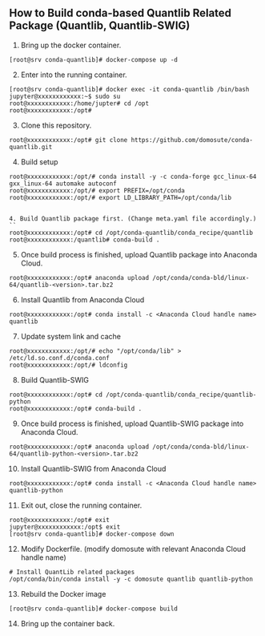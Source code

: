 ## How to Build conda-based Quantlib Related Package (Quantlib, Quantlib-SWIG)

1. Bring up the docker container.
```
[root@srv conda-quantlib]# docker-compose up -d
```

2. Enter into the running container.
```
[root@srv conda-quantlib]# docker exec -it conda-quantlib /bin/bash
jupyter@xxxxxxxxxxxx:~$ sudo su
root@xxxxxxxxxxxx:/home/jupter# cd /opt
root@xxxxxxxxxxxx:/opt#
```

3. Clone this repository.
```
root@xxxxxxxxxxxx:/opt# git clone https://github.com/domosute/conda-quantlib.git
```

4. Build setup
```
root@xxxxxxxxxxxx:/opt/# conda install -y -c conda-forge gcc_linux-64 gxx_linux-64 automake autoconf
root@xxxxxxxxxxxx:/opt/# export PREFIX=/opt/conda
root@xxxxxxxxxxxx:/opt/# export LD_LIBRARY_PATH=/opt/conda/lib


4. Build Quantlib package first. (Change meta.yaml file accordingly.)
``
root@xxxxxxxxxxxx:/opt# cd /opt/conda-quantlib/conda_recipe/quantlib
root@xxxxxxxxxxxx:/quantlib# conda-build .
```

5. Once build process is finished, upload Quantlib package into Anaconda Cloud.
```
root@xxxxxxxxxxxx:/opt# anaconda upload /opt/conda/conda-bld/linux-64/quantlib-<version>.tar.bz2
```

6. Install Quantlib from Anaconda Cloud
```
root@xxxxxxxxxxxx:/opt# conda install -c <Anaconda Cloud handle name> quantlib
```

7. Update system link and cache
```
root@xxxxxxxxxxxx:/opt/# echo "/opt/conda/lib" > /etc/ld.so.conf.d/conda.conf
root@xxxxxxxxxxxx:/opt/# ldconfig
```

8. Build Quantlib-SWIG
```
root@xxxxxxxxxxxx:/opt# cd /opt/conda-quantlib/conda_recipe/quantlib-python
root@xxxxxxxxxxxx:/opt# conda-build .
```

9. Once build process is finished, upload Quantlib-SWIG package into Anaconda Cloud.
```
root@xxxxxxxxxxxx:/opt# anaconda upload /opt/conda/conda-bld/linux-64/quantlib-python-<version>.tar.bz2
```

10. Install Quantlib-SWIG from Anaconda Cloud
```
root@xxxxxxxxxxxx:/opt# conda install -c <Anaconda Cloud handle name> quantlib-python
```

11. Exit out, close the running container.
```
root@xxxxxxxxxxxx:/opt# exit
jupyter@xxxxxxxxxxxx:/opt$ exit
[root@srv conda-quantlib]# docker-compose down
```

12. Modify Dockerfile. (modify domosute with relevant Anaconda Cloud handle name)
```
# Install QuantLib related packages
/opt/conda/bin/conda install -y -c domosute quantlib quantlib-python
```

13. Rebuild the Docker image
```
[root@srv conda-quantlib]# docker-compose build
```

14. Bring up the container back.


